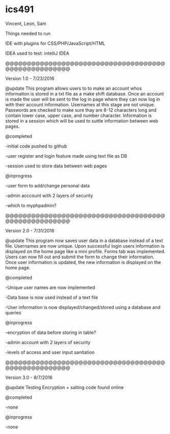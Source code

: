 # ics491
Vincent, Leon, Sam

Things needed to run

IDE with plugins for CSS/PHP/JavaScript/HTML

IDEA used to test: intelliJ IDEA



@@@@@@@@@@@@@@@@@@@@@@@@@@@@@@@@@@@@@@@@@@@@@@@@@@@@

Version 1.0 - 7/23/2016

@update
This program allows users to to make an account whos information is stored in a txt file as a make shift database.
Once an account is made the user will be sent to the log in page where they can now log in with their account information.
Usernames at this stage are not unique.  
Passwords are checked to make sure thay are 8-12 characters long and contain lower case, upper case, and number character.
Information is stored in a session which will be used to suttle information between web pages.

@completed

-initial code pushed to github

-user register and login feature made using text file as DB

-session used to store data between web pages


@inprogress

-user form to add/change personal data

-admin acccount with 2 layers of security

-which to myphpadmin?

@@@@@@@@@@@@@@@@@@@@@@@@@@@@@@@@@@@@@@@@@@@@@@@@@@@@

Version 2.0 - 7/31/2016

@update
This program now saves user data in a database instead of a text file.
Usernames are now unique.
Upon successful login users information is displayed on the home page like a mini profile.
Forms tab was implemented.  Users can now fill out and submit the form to change their information.
Once user information is updated, the new information is displayed on the home page.

@completed

-Unique user names are now implemented

-Data base is now used instead of a text file

-User information is now displayed/changed/stored using a database and queries

@inprogress

-encryption of data before storing in table?

-admin account with 2 layers of security

-levels of access and user input sanitation

@@@@@@@@@@@@@@@@@@@@@@@@@@@@@@@@@@@@@@@@@@@@@@@@@@@@

Version 3.0 - 8/7/2016

@update 
Testing Encryption + salting code found online

@completed

-none

@inprogress

-none

